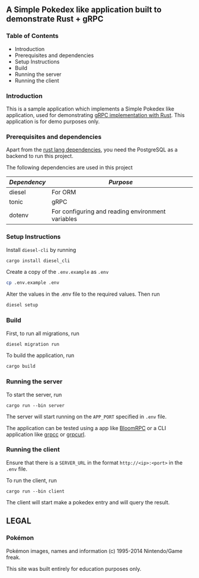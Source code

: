 ## A Simple Pokedex like application built to demonstrate Rust + gRPC

### Table of Contents
* Introduction
* Prerequisites and dependencies
* Setup Instructions
* Build
* Running the server
* Running the client

### Introduction
This is a sample application which implements a Simple Pokedex like application, used for demonstrating [gRPC implementation with Rust](https://blog.kumaranvram.com/grpc-and-rust). 
This application is for demo purposes only.

### Prerequisites and dependencies

Apart from the [rust lang dependencies](https://www.rust-lang.org/learn/get-started), you need the PostgreSQL as a backend to run this project.

The following dependencies are used in this project

| *Dependency* | *Purpose*                                               |
|--------------|-------------------------------------------------------|
| diesel       | For ORM                                               |
| tonic        | gRPC                                                  |
| dotenv       | For configuring and reading environment variables     |

### Setup Instructions

Install `diesel-cli` by running
```bash
cargo install diesel_cli
```

Create a copy of the `.env.example` as `.env`
```bash
cp .env.example .env
```

Alter the values in the .env file to the required values. Then run 
```bash
diesel setup
```

### Build

First, to run all migrations, run
```bash
diesel migration run
```

To build the application, run
```bash
cargo build
```

### Running the server

To start the server, run

```
cargo run --bin server
```

The server will start running on the `APP_PORT` specified in `.env` file.

The application can be tested using a app like [BloomRPC](https://github.com/uw-labs/bloomrpc) 
or a CLI application like [grpcc](https://github.com/njpatel/grpcc) or [grpcurl](https://github.com/fullstorydev/grpcurl).

### Running the client

Ensure that there is a `SERVER_URL` in the format `http://<ip>:<port>` in the `.env` file. 

To run the client, run

```
cargo run --bin client
```

The client will start make a pokedex entry and will query the result.

## LEGAL

### Pokémon

Pokémon images, names and information (c) 1995-2014 Nintendo/Game freak.

This site was built entirely for education purposes only.
